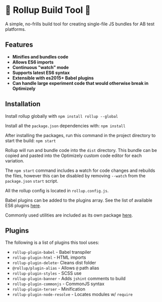 # 🧻 Rollup Build Tool 🧻

A simple, no-frills build tool for creating single-file JS bundles for AB test platforms.

## Features
- **Minifies and bundles code**
- **Allows ES6 imports**
- **Continuous "watch" mode**
- **Supports latest ES6 syntax**
- **Extensible with es2015+ Babel plugins**
- **Can handle large experiment code that would otherwise break in Optimizely**


## Installation

Install rollup globally with `npm install rollup --global`

Install all the `package.json` dependencies with: `npm install`

After installing the packages, run this command in the project directory to start the build:
`npm start`

Rollup will run and bundle code into the `dist` directory. This bundle can be copied and pasted into the Optimizely custom code editor for each variation.

The `npm start` command includes a watch for code changes and rebuilds the files, however this can be disabled by removing `--watch` from the `package.json` `start` script. 

All the rollup config is located in `rollup.config.js`.

Babel plugins can be added to the plugins array. See the list of available ES6 plugins
[here](https://babeljs.io/docs/en/plugins).

Commonly used utilities are included as its own package
[here](https://www.npmjs.com/package/clearhead-utilities). 

## Plugins
The following is a list of plugins this tool uses:

  - `rollup-plugin-babel` - Babel transpiler
  - `rollup-plugin-html` - HTML imports
  - `rollup-plugin-delete`- Cleans dist folder
  - `@rollup/plugin-alias` - Allows `@` path alias
  - `rollup-plugin-styles` - SCSS use
  - `rollup-plugin-banner` - Adds `jshint` comments to build
  - `rollup-plugin-commonjs` - CommonJS syntax
  - `rollup-plugin-terser` - Minification
  - `rollup-plugin-node-resolve` - Locates modules w/  `require`